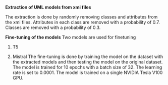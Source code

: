 **Extraction of UML models from xmi files**

The extraction is done by randomly removing classes and attributes from the xmi files.
Attributes in each class are removed with a probability of 0.7. Classes are removed with a probability of 0.3.


**Fine-tuning of the models**
Two models are used for finetuning
1. T5


2. Mistral
The fine-tuning is done by training the model on the dataset with the extracted models and then testing the model on the original dataset. The model is trained for 10 epochs with a batch size of 32. The learning rate is set to 0.0001. The model is trained on a single NVIDIA Tesla V100 GPU.